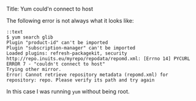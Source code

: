 Title: Yum could'n connect to host

The following error is not always what it looks like:


    ::text
    $ yum search glib
    Plugin "product-id" can't be imported
    Plugin "subscription-manager" can't be imported
    Loaded plugins: refresh-packagekit, security
    http://repo.inuits.eu/myrepo/repodata/repomd.xml: [Errno 14] PYCURL ERROR 7 - "couldn't connect to host"
    Trying other mirror.
    Error: Cannot retrieve repository metadata (repomd.xml) for repository: repo. Please verify its path and try again

In this case I was running `yum` without being root.
